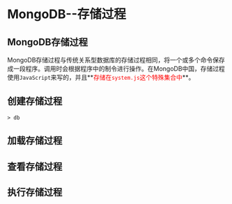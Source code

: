 # MongoDB--存储过程

## MongoDB存储过程

MongoDB存储过程与传统关系型数据库的存储过程相同，将一个或多个命令保存成一段程序。调用时会根据程序中的制令进行操作。在MongoDB中国，存储过程使用`JavaScript`来写的，并且**<font color=red>存储在`system.js`这个特殊集合中</font>**。

## 创建存储过程



```shell
> db
```



## 加载存储过程

## 查看存储过程

## 执行存储过程

